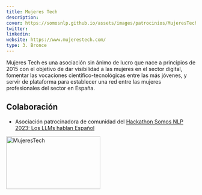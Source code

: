 ```yaml
---
title: Mujeres Tech
description:
cover: https://somosnlp.github.io/assets/images/patrocinios/MujeresTech.png
twitter: 
linkedin:
website: https://www.mujerestech.com/
type: 3. Bronce
---
```


Mujeres Tech es una asociación sin ánimo de lucro que nace a principios de 2015 con el objetivo de dar visibilidad a las mujeres en el sector digital, fomentar las vocaciones científico-tecnológicas entre las más jóvenes, y servir de plataforma para establecer una red entre las mujeres profesionales del sector en España.

## Colaboración

- Asociación patrocinadora de comunidad del [Hackathon Somos NLP 2023: Los LLMs hablan Español](https://somosnlp.org/blog/hackathon-2023)

<div class="flex justify-center">
    <img alt="MujeresTech" width="250" height="140" 
    src="https://somosnlp.github.io/assets/images/patrocinios/MujeresTech.png" />
</div>
